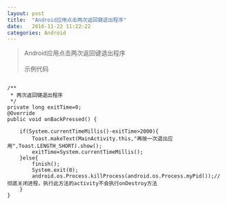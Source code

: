 ```yaml
---
layout: post
title:  "Android应用点击两次返回键退出程序"
date:   2016-11-22 11:22:22
categories: Android
---
```


>Android应用点击两次返回键退出程序<br><br>
示例代码
<pre>
<code>
/**
 * 两次返回键退出程序
 */
private long exitTime=0;
@Override
public void onBackPressed() {

    if(System.currentTimeMillis()-exitTime>2000){
        Toast.makeText(MainActivity.this,"再按一次退出应用",Toast.LENGTH_SHORT).show();
        exitTime=System.currentTimeMillis();
    }else{
        finish();
        System.exit(0);
        android.os.Process.killProcess(android.os.Process.myPid());//彻底关闭进程，执行此方法的activity不会执行onDestroy方法
    }
}
</code>
</pre>



 

